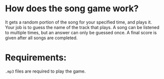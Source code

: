 # How does the song game work?
It gets a random portion of the song for your specified time, and plays it. Your job is to guess the name of the track that plays. A song can be listened to multiple times, but an answer can only be guessed once. A final score is given after all songs are completed.
# Requirements:
`.mp3` files are required to play the game.
